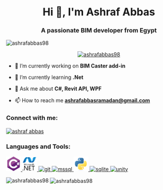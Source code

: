 <h1 align="center">Hi 👋, I'm Ashraf Abbas</h1>
<h3 align="center">A passionate BIM developer from Egypt</h3>

<p align="left"> <img src="https://komarev.com/ghpvc/?username=ashrafabbas98&label=Profile%20views&color=0e75b6&style=flat" alt="ashrafabbas98" /> </p>

<p align="center"> <a href="https://github.com/ryo-ma/github-profile-trophy"><img src="https://github-profile-trophy.vercel.app/?username=ryo-ma&row=2&column=3" alt="ashrafabbas98" /></a> </p>


- 🔭 I’m currently working on **BIM Caster add-in**

- 🌱 I’m currently learning **.Net**

- 💬 Ask me about **C#, Revit API, WPF**

- 📫 How to reach me **ashrafabbasramadan@gmail.com**

<h3 align="left">Connect with me:</h3>
<p align="left">
<a href="linkedin.com/in/ashraf-abbas-9027a6155" target="linkedin.com/in/ashraf-abbas-9027a6155"><img align="center" src="https://raw.githubusercontent.com/rahuldkjain/github-profile-readme-generator/master/src/images/icons/Social/linked-in-alt.svg" alt="ashraf abbas" height="30" width="40" /></a>
</p>

<h3 align="left">Languages and Tools:</h3>
<p align="left"> <a href="https://www.w3schools.com/cs/" target="_blank" rel="noreferrer"> <img src="https://raw.githubusercontent.com/devicons/devicon/master/icons/csharp/csharp-original.svg" alt="csharp" width="40" height="40"/> </a> <a href="https://dotnet.microsoft.com/" target="_blank" rel="noreferrer"> <img src="https://raw.githubusercontent.com/devicons/devicon/master/icons/dot-net/dot-net-original-wordmark.svg" alt="dotnet" width="40" height="40"/> </a> <a href="https://git-scm.com/" target="_blank" rel="noreferrer"> <img src="https://www.vectorlogo.zone/logos/git-scm/git-scm-icon.svg" alt="git" width="40" height="40"/> </a> <a href="https://www.microsoft.com/en-us/sql-server" target="_blank" rel="noreferrer"> <img src="https://www.svgrepo.com/show/303229/microsoft-sql-server-logo.svg" alt="mssql" width="40" height="40"/> </a> <a href="https://www.python.org" target="_blank" rel="noreferrer"> <img src="https://raw.githubusercontent.com/devicons/devicon/master/icons/python/python-original.svg" alt="python" width="40" height="40"/> </a> <a href="https://www.sqlite.org/" target="_blank" rel="noreferrer"> <img src="https://www.vectorlogo.zone/logos/sqlite/sqlite-icon.svg" alt="sqlite" width="40" height="40"/> </a> <a href="https://unity.com/" target="_blank" rel="noreferrer"> <img src="https://www.vectorlogo.zone/logos/unity3d/unity3d-icon.svg" alt="unity" width="40" height="40"/> </a> </p>

<p><img align="left" src="https://github-readme-stats.vercel.app/api/top-langs?username=ashrafabbas98&show_icons=true&locale=en&layout=compact" alt="ashrafabbas98" /></p>

<p>&nbsp;<img align="center" src="https://github-readme-stats.vercel.app/api?username=ashrafabbas98&show_icons=true&locale=en" alt="ashrafabbas98" /></p>
